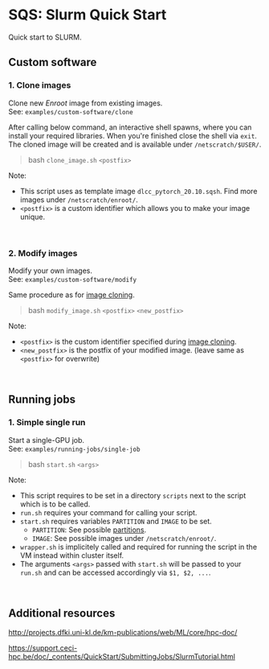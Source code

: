 # SQS: Slurm Quick Start
Quick start to SLURM.

## Custom software

### 1. Clone images
Clone new *Enroot* image from existing images.<br>
See: `examples/custom-software/clone`<br>

After calling below command, an interactive shell spawns, where you can install your required libraries.
When you're finished close the shell via `exit`. The cloned image will be created and is available under `/netscratch/$USER/`.<br>

> bash `clone_image.sh` `<postfix>`

Note:
- This script uses as template image `dlcc_pytorch_20.10.sqsh`. Find more images under `/netscratch/enroot/`.
- `<postfix>` is a custom identifier which allows you to make your image unique.

<br>

### 2. Modify images
Modify your own images.<br>
See: `examples/custom-software/modify`

Same procedure as for [image cloning](#clone-images).

> bash `modify_image.sh` `<postfix>` `<new_postfix>`

Note:
- `<postfix>` is the custom identifier specified during [image cloning](#clone-images).
- `<new_postfix>` is the postfix of your modified image. (leave same as `<postfix>` for overwrite)

<br>

## Running jobs

### 1. Simple single run
Start a single-GPU job.<br>
See: `examples/running-jobs/single-job`

> bash `start.sh` `<args>`

Note: 
- This script requires to be set in a directory `scripts` next to the script which is to be called.
- `run.sh` requires your command for calling your script.
- `start.sh` requires variables `PARTITION` and `IMAGE` to be set.
  - `PARTITION`: See possible [partitions](http://projects.dfki.uni-kl.de/km-publications/web/ML/core/hpc-doc/docs/slurm-cluster/partitions/#partitions).
  - `IMAGE`: See possible images under `/netscratch/enroot/`.
- `wrapper.sh` is implicitely called and required for running the script in the VM instead within cluster itself.
- The arguments `<args>` passed with `start.sh` will be passed to your `run.sh` and can be accessed accordingly via `$1, $2, ...`.

<br>

## Additional resources

http://projects.dfki.uni-kl.de/km-publications/web/ML/core/hpc-doc/

https://support.ceci-hpc.be/doc/_contents/QuickStart/SubmittingJobs/SlurmTutorial.html

<br>
